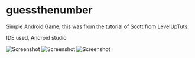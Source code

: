 # guessthenumber
Simple Android Game, this was from the tutorial of Scott from LevelUpTuts.

IDE used, Android studio

![Screenshot](https://github.com/khateeb321/guessthenumber/blob/master/img/ss1.jpg)
![Screenshot](https://github.com/khateeb321/guessthenumber/blob/master/img/ss2.jpg)
![Screenshot](https://github.com/khateeb321/guessthenumber/blob/master/img/ss3.jpg)